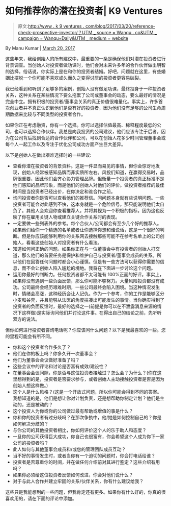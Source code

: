 # 如何推荐你的潜在投资者| K9 Ventures

> 原文:[http://www . k 9 ventures . com/blog/2017/03/20/reference-check-prospective-investor/？UTM _ source = Wanqu . co&UTM _ campaign = Wanqu+Daily&UTM _ medium = website](http://www.k9ventures.com/blog/2017/03/20/reference-check-prospective-investor/?utm_source=wanqu.co&utm_campaign=Wanqu+Daily&utm_medium=website)

By Manu Kumar | <abbr class="published" title="2017-03-20T13:15:21-0700">March 20, 2017</abbr>

这些年来，我给创始人的所有建议中，最重要的一条是确保他们对潜在投资者进行背景调查。当创始人对投资者做功课时，他们会对未来许多年的合作伙伴做出明智的选择。俗话说，你实际上是在和你的投资者结婚。好吧，问题就在这里，有些婚姻比摆脱一个你可能不喜欢或久而久之变得讨厌的投资者更容易破裂。

我已经看到和听到了足够多的案例，创始人没有做足功课，最终投身于一种投资者关系，这种关系在某些情况下要么拖累了公司或董事会的动态，要么最好的情况是完全中立。拥有积极的投资者/董事会关系的真正价值很难量化。事实上，许多首次创业者并不真正认识到他们是否有好的投资者，因为他们没有足够的公司生命周期数据来比较与不同类型的投资者合作。

如果你正在考虑融资，你有一个选择。你可以选择估值最高、稀释程度最低的公司，也可以选择合作伙伴。我总是向我投资的公司建议，他们应该专注于后者，因为在公司背后找到合适的合作伙伴和公司，可以在创始人花多少时间管理董事会或每个人一起工作以及专注于优化公司成功方面产生巨大差异。

以下是创始人在做出艰难选择时的一些建议:

*   查看你潜在投资者的背景资料。这是一件显而易见的事情，但你会惊讶地发现，创始人经常被感知品牌而非实质所左右。风投们知道，在赢得交易时，品牌很重要，因此他们会齐心协力管理品牌。但衡量一个投资者的真正标准不是他们感知的品牌形象，而是他们的创始人对他们的评价。做投资者推荐的最佳时间是当投资者已经出价，在你决定和谁合作之前。
*   询问投资者你是否可以查看他们的推荐信。问问题本身就有些说明问题。一些投资者可能会对此感到不快，这本身就是一个危险信号。那只能说明他们太自负了。其他人会欢迎你查看推荐人，并将其视为一个积极的指标，因为这也反映了你在雇用关键人物或建立关键合作关系时的表现。
*   一定要做一些列表外的参考。每个合伙人/公司都会有至少几个好的推荐人。如果他们给你一个精选的名单或者让你选择你想和谁说话，这是一个很好的判断。但是你应该能够利用你的关系网去接触那些可能不在参考名单上的公司创始人，看看这些创始人对投资者有什么看法。
*   知道如何问正确的问题。如果你正在与一位董事会中有投资者的创始人打交道，那么他们的首要任务是保护和维护自己与投资者/董事会成员的关系。所以他们在回答任何问题时都会小心谨慎。但是有一些方法可以获得你需要的信息，而不会让创始人陷入尴尬的境地。我将在下面进一步讨论这个问题。
*   运用你最好的判断力。任何投资者都不太可能有 100%正面的好评。事实上，如果你没有遇到一些负面反馈，那么你可能不够努力。大量风险投资都没有成功。公司最终会经历艰难时期，一些公司最终会陷入困境。当这种情况发生时，情绪会高涨，这种经历会让人记仇。作为一个参考，你的工作是能够区分小麦和谷壳，并且能够从法医的角度拼凑出可能发生的事情。当你确实得到了投资者的负面反馈时，最好的选择之一(前提是你可以在不泄露消息来源的情况下这样做)是实际询问他们并讨论这件事。在得出自己的结论之前，先听听双方的说法。

但你如何进行投资者咨询电话呢？你应该问什么问题？以下是我最喜欢的一些。您的里程可能会有所不同。

*   你和这个投资者合作多久了？
*   他们在你的板上吗？你多久开一次董事会？
*   他们为董事会会议做好准备了吗？
*   这些会议中的评论和讨论是否富有成效/建设性？
*   在董事会会议间隙，你是否与这位投资者接触过？怎么会？为什么？(你在这里想得到的是，投资者是否要求参与，或者创始人主动接触投资者是否是因为创始人想这样做。)
*   这个人是什么风格？(这是一个开放式问题，所以你可能会得到不同的答案。我想知道的是，他们是想让你对计划负责，还是想帮助你制定计划？他们是主动的，还是被动的？
*   这个投资人为你或你的公司做过最有帮助或增值的事是什么？
*   你和你的投资者有过分歧吗？在那次争执中，他/她是如何控制自己的？你是如何解决分歧的？
*   与你公司的其他投资者相比，你如何评价这个人的乐于助人和态度？
*   一旦你的公司获得巨大成功，你自己也很富有，你会希望这个人成为你下一家公司的投资者吗？
*   此人如何与其他董事会成员和/或您的管理团队成员互动？
*   当不好的事情发生时，或者当你有一个迫切的问题时，你会打电话给谁？
*   投资者是否尊重你的时间，并在做任何介绍前对其进行鉴定？这些介绍有用吗？
*   如果你必须给这位投资者反馈如何改进，你会对他们说什么？
*   对于与此人合作并建立牢固的关系/伙伴关系，你有什么建议给我？

这些只是我能想到的一些问题，但我肯定还有更多。如果你有什么好的，你真的很喜欢用的，请在下面的评论中添加。